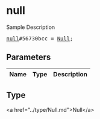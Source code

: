 # null

Sample Description

<pre>
<a href="../constructor/null.md">null</a>#56730bcc = <a href="../type/Null.md">Null</a>;
</pre>

## Parameters

| Name | Type | Description |
|------|:----:|-------------|

## Type

&lt;a href=&#34;../type/Null.md&#34;&gt;Null&lt;/a&gt;
